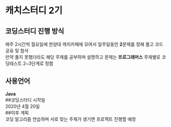 # 캐치스터디 2기
## 코딩스터디 진행 방식
매주 2시간씩 월요일에 한양대 캐치카페에 모여서 일주일동안 **2**문제를 정해 풀고 코드 공유 및 첨삭  
만약 풀지 못했더라도 해당 주제를 공부하며 설명하고 문제는 **프로그래머스** 주제별로 코딩테스트 2~3단계로 정함  
## 사용언어  
**Java**  
##코딩스터디 시작일  
2020년 4월 20일  
##이후 계획  
코딩 알고리즘 연습하며 서로 맞는 주제가 생기면 프로젝트 진행할 예정
